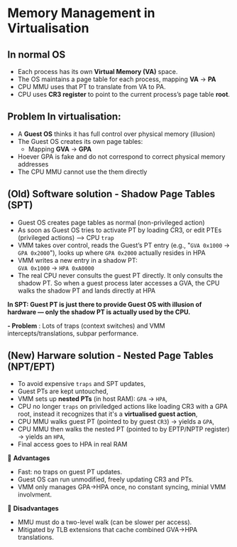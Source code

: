 # Memory Management in Virtualisation

## In normal OS
 - Each process has its own **Virtual Memory (VA)** space.
 - The OS maintains a page table for each process, mapping **VA** -> **PA**
 - CPU MMU uses that PT to translate from VA to PA.
 - CPU uses **CR3 register** to point to the current process’s page table **root**.

## Problem In virtualisation:
 - A **Guest OS** thinks it has full control over physical memory (illusion)
 - The Guest OS creates its own page tables:
    - Mapping **GVA** -> **GPA**
 - Hoever GPA is fake and do not correspond to  correct physical memory addresses
 - The CPU MMU cannot use the them directly

 ## (Old) Software solution - Shadow Page Tables (SPT)
 - Guest OS creates page tables as normal (non-privileged action)
 - As soon as Guest OS tries to activate PT by loading CR3, or edit PTEs (privileged actions) --> CPU `trap`
 - VMM takes over control, reads the Guest’s PT entry (e.g., "`GVA 0x1000` → `GPA 0x2000`"), looks up where `GPA 0x2000` actually resides in HPA
 - VMM writes a new entry in a shadow PT: \
  `GVA 0x1000` → `HPA 0xA0000`
 - The real CPU never consults the guest PT directly. It only consults the shadow PT.
 So when a guest process later accesses a GVA, the CPU walks the shadow PT and lands directly at HPA

**In SPT: Guest PT is just there to provide Guest OS with illusion of hardware — only the shadow PT is actually used by the CPU.**

 **- Problem** : Lots of traps (context switches) and VMM intercepts/translations, subpar performance.

## (New) Harware solution - Nested Page Tables (NPT/EPT)
 - To avoid expensive `traps` and SPT updates,
 - Guest PTs are kept untouched,
 - VMM sets up **nested PTs** (in host RAM):
  ``GPA`` → ``HPA``,
 - CPU no longer ``traps`` on priviledged actions like loading CR3 with a GPA root,
 instead it recognizes that it's a **virtualised guest action**, 
 - CPU MMU walks guest PT (pointed to by guest ``CR3``) → yields a ``GPA``,
 - CPU MMU then walks the nested PT (pointed to by EPTP/NPTP register) → yields an ``HPA``,
 - Final access goes to HPA in real RAM

 🔹 **Advantages**
- Fast: no traps on guest PT updates.
- Guest OS can run unmodified, freely updating CR3 and PTs.
- VMM only manages GPA→HPA once, no constant syncing, minial VMM involvment.

🔹 **Disadvantages**

- MMU must do a two-level walk (can be slower per access).
- Mitigated by TLB extensions that cache combined GVA→HPA translations.
